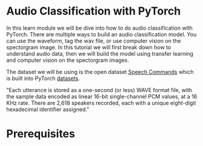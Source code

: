 

# Audio Classification with PyTorch

In this learn module we will be dive into how to do audio classification with PyTorch. There are multiple ways to build an audio classification model. You can use the waveform, tag the wav file, or use computer vision on the spectorgram image. In this tutorial we will first break down how to understand audio data, then we will build the model using transfer learning and computer vision on the spectorgram images.

The dataset we will be using is the open dataset [Speech Commands]() which is built into PyTorch [datasets]().

"Each utterance is stored as a one-second (or less)
WAVE format file, with the sample data encoded as
linear 16-bit single-channel PCM values, at a 16 KHz
rate. There are 2,618 speakers recorded, each with
a unique eight-digit hexadecimal identifier assigned."

# Prerequisites